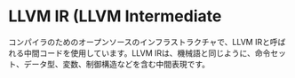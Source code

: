 # LLVM IR (LLVM Intermediate

コンパイラのためのオープンソースのインフラストラクチャで、LLVM IRと呼ばれる中間コードを使用しています。LLVM IRは、機械語と同じように、命令セット、データ型、変数、制御構造などを含む中間表現です。